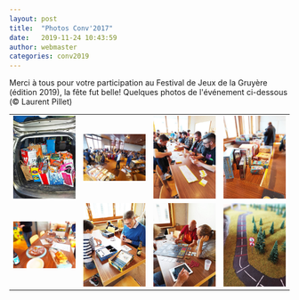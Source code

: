 ```yaml
---
layout: post
title:  "Photos Conv'2017"
date:   2019-11-24 10:43:59
author: webmaster
categories: conv2019
---
```


Merci à tous pour votre participation au Festival de Jeux de la Gruyère (édition 2019), la fête fut belle! Quelques photos de l'événement ci-dessous (© Laurent Pillet)

<table>
  <tr>
    <td> <a href="/assets/con2017_1.jpg"> <img src="/assets/conv2019_1.jpg" alt="pic" style="width: 200px;"/> </a> </td>
    <td> <a href="/assets/con2017_2.jpg"> <img src="/assets/conv2019_2.jpg" alt="pic" style="width: 200px;"/> </a> </td>
    <td> <a href="/assets/con2017_3.jpg"> <img src="/assets/conv2019_3.jpg" alt="pic" style="width: 200px;"/> </a> </td>
    <td> <a href="/assets/con2017_4.jpg"> <img src="/assets/conv2019_4.jpg" alt="pic" style="width: 200px;"/> </a> </td>
  </tr>
  <tr>
    <td> <a href="/assets/con2017_5.jpg"> <img src="/assets/conv2019_5.jpg" alt="pic" style="width: 200px;"/> </a> </td>
    <td> <a href="/assets/con2017_6.jpg"> <img src="/assets/conv2019_6.jpg" alt="pic" style="width: 200px;"/> </a> </td>
    <td> <a href="/assets/con2017_7.jpg"> <img src="/assets/conv2019_7.jpg" alt="pic" style="width: 200px;"/> </a> </td>
    <td> <a href="/assets/con2017_8.jpg"> <img src="/assets/conv2019_8.jpg" alt="pic" style="width: 200px;"/> </a> </td>
  </tr>
</table>



